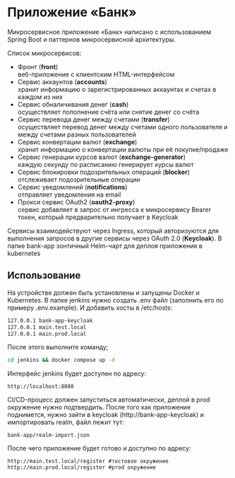 # Приложение «Банк»

Микросервисное приложение «Банк» написано с использованием Spring Boot и паттернов микросервисной архитектуры.

Список микросервисов:

- Фронт (**front**)   
  веб-приложение с клиентским HTML-интерфейсом
- Сервис аккаунтов (**accounts**)   
  хранит информацию о зарегистрированных аккаунтах и счетах в каждом из них
- Сервис обналичивания денег (**cash**)    
  осуществляет пополнение счёта или снятие денег со счёта
- Сервис перевода денег между счетами (**transfer**)   
  осуществляет перевод денег между счетами одного пользователя и между счетами разных пользователей
- Сервис конвертации валют (**exchange**)   
  хранит информацию о конвертации валюты при её покупке/продаже
- Сервис генерации курсов валют (**exchange-generator**)    
  каждую секунду по расписанию генерирует курсы валют
- Сервис блокировки подозрительных операций (**blocker**)    
  отслеживает подозрительные операции
- Сервис уведомлений (**notifications**)   
  отправляет уведомления на email
- Прокси сервис OAuth2  (**oauth2-proxy**)   
  сервис добавляет в запрос от ингресса к микросервису Bearer токен, который предварительно получает в Keycloak

Сервисы взаимодействуют через Ingress, который авторизуются для выполнения запросов в другие сервисы через OAuth 2.0
(**Keycloak**). В папке bank-app зонтичный Helm-чарт для деплоя приложения в kubernetes

## Использование

На устройстве должен быть установлены и запущены Docker и Kubernetes. В папке jenkins нужно создать .env файл
(заполнить его по примеру .env.example). И добавить хосты в /etc/hosts:

```bash
127.0.0.1 bank-app-keycloak
127.0.0.1 main.test.local
127.0.0.1 main.prod.local
```

После этого выполните команду;

```sh
cd jenkins && docker compose up -d
```

Интерфейс jenkins будет доступен по адресу:

```
http://localhost:8080
```

CI/CD-процесс должен запуститься автоматически, деплой в prod окружение нужно подтвердить.
После того как приложение поднимется, нужно зайти в keycloak (http://bank-app-keycloak) и импортировать realm, файл лежит тут:

```
bank-app/realm-import.json
```

После чего приложение будет готово и доступно по адресу:

```
http://main.test.local/register #тестовое окружение
http://main.prod.local/register #prod окружение
```